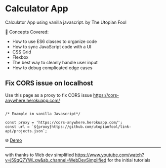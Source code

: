 # Calculator App

Calculator App using vanilla javascript. 
by The Utopian Fool

🧠 Concepts Covered:
 
- How to use ES6 classes to organize code
- How to sync JavaScript code with a UI
- CSS Grid
- Flexbox
- The best way to cleanly handle user input
- How to debug complicated edge cases

## Fix CORS issue on localhost

Use this page as a proxy to fix CORS issue https://cors-anywhere.herokuapp.com/

```

/* Example in vanilla Javascript*/

const proxy = 'https://cors-anywhere.herokuapp.com/';
const url = `${proxy}https://github.com/utopianfool/link-api/projects.json`;

```

:globe_with_meridians:
[Demo](https://calculator.utopianfool.co.uk)

------------------------------------------------------

with thanks to Web dev simplified
https://www.youtube.com/watch?v=j59qQ7YWLxw&ab_channel=WebDevSimplified
for the initial tutorials

